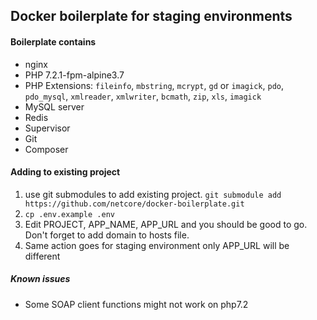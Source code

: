 ## Docker boilerplate for staging environments

#### Boilerplate contains
* nginx
* PHP 7.2.1-fpm-alpine3.7
* PHP Extensions: `fileinfo`, `mbstring`, `mcrypt`, `gd` or `imagick`, `pdo`, `pdo_mysql`, `xmlreader`, `xmlwriter`, `bcmath`, `zip`, `xls`, `imagick`
* MySQL server
* Redis
* Supervisor
* Git
* Composer

#### Adding to existing project
1. use git submodules to add existing project. ``git submodule add https://github.com/netcore/docker-boilerplate.git``
2. ``cp .env.example .env``
3. Edit PROJECT, APP_NAME, APP_URL and you should be good to go. Don't forget to add domain to hosts file.
4. Same action goes for staging environment only APP_URL will be different

##### Known issues
- Some SOAP client functions might not work on php7.2